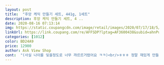 ```yaml
---
layout: post 
title:  "후앙 케익 만들기 세트, 441g, 1세트" 
description: 후앙 케익 만들기 세트, 4 ..
date: 2020-08-16 07:13:14 
img: https://static.coupangcdn.com/image/retail/images/2020/07/17/18/5/0905f0cf-cb3a-4965-b162-99bb9cd98860.jpg 
linkUrl: https://link.coupang.com/re/AFFSDP?lptag=AF3600438&subid=ahnPublicAsk&pageKey=1858270047&itemId=3158762425&vendorItemId=71146324845&traceid=V0-113-25fbc7e37195cdff 
categories: [1012] 
color: BD24A9 
price: 12900 
author: Ask View Shop 
cont:  "(사실 나이를 잊을정도로 너무 꺄르르거렸어요 ㅋㅋ)<br/>ㅎㅎㅎ 정말 재밌게 만들었어요!<br/>끝에 초코펜을 쓰냐마냐로 조금 투닥대긴했지만 서로 너무 웃으면서 재밌었어요<br/>너무 당황했지만ㅋㅋㅋ 당황하지않고 그대로 들고 여자친구집에 갔죠<br/>다 좋았는데 한 가지 아쉬웠던 점은 후르츠 칵테일이나 잼처럼 안에 뭔가 넣을 수 있는 게 있었으면 좋겠어요ㅠㅠ 생크림만 있으면 자칫 밋밋할 수도 있었을 거 같아요.<br/> 저는 직접 사다가 넣었는데 후르츠 칵테일 넣은 게 진짜 맛있었어서 다른 분들도 넣어드시면 좋을 거 같아요!!<br/>만드는 내내 웃음웃음에 엄청 뿌듯해하더라구요.<br/> 자기가 엄마,아빠 케익 만들어줄거라며<br/>맛은 생각보다 되게 괜찮았고 (특히 크림!) 제 손을 거쳤다보니 뭔가 뿌듯하더라구요<br/>매번 베이커리 케익으로 하다 직접 만드니 더 의미있고 좋네요! 맛도 일반 생크림 케익 비슷해요<br/>물론 제가 대충보고 산 잘못이 있지만ㅋㅋㅋ<br/>사실 요즘 여자친구랑 조금 권태기였는데 뻥 조금 섞어서 케익만들기 덕분에 사이가 회복됬어요!<br/>세일 하는데 뜨길래 결혼기념일 케익으로 아들(5세)한테 만들어달라 하려고 주문! (올해는 색다른 케익을 기대하며!)<br/>시트는 촉촉한 편이었고, 생크림 양이 넉넉해서 좋았어요! 케이크 다 만들었는데도 남을 정도였습니다! 생크림 좋아하시는 분들은 식빵 같은 거 사다가 찍어먹으면 좋을 거 같아요!<br/>아니 근데 너무 재밌더라구요 ㅎㅎ<br/>아무튼 더운 날씨에 뜨거운 오븐 안키고, 저렴한 가격에 원데이 베이킹 클래스 한 기분이라 아주 만족했습니다 !（╹◡╹）♡ 타임랩스나 브이로그 찍기 딱 좋으니까 저처럼 할 일 없는 대학생분들 다들 도전해보세요<br/>아무튼 비오는데 쿠팡기사님들 안전운전하세요!<br/>아이 있는 집이나 특별한 기념일을 맞고 싶으신 분들 강력 추천합니다<br/>애들이 해도 진짜 재밌고 좋을 거 같은데, 시트 옆면 바르기가 개인적으로 너무 어려웠어요ㅠㅠ 그 부분은 어른들이 옆에서 좀 도와주시면 어린애들두 수월하게 만들 수 있을 거 같아요!<br/>어른들도 이렇게 재밌는데 요즘같은 시기에 아이들이랑 하면 되게 좋을것같아요!<br/>요즘 원데이 베이킹클래스 많은데 14900원짜리 원데이 클래스라는 생각으로)<br/>이실직고하자면,, 케익인데 14900원밖에 안하길래 덥썩 샀는데,,<br/>집에 오자마자 만들었어요.<br/> 어짜피 우리 식구 먹을거라 제 도움은 최소한으로만 하고 맘껏 만들라며.<br/>.<br/> 뜯어주고 짜는거랑 크림 펼치는거 조금 도왔네요... <br/><br/>케이크는 전체적으로 시트가 촉촉하구, 생크림이 많이 달지 않아 맛있었어요 분홍색 생크림은 딸기맛이 나는데 인공적인 맛이 아니라 좋았습니다!<br/>케익만들기 세트 강추합니다 하지만 완성된 케익이 아니라 만들기 세트라는거 잊으시면 안되요!!<br/>케익상자를 여니까 케익이 아니라 케익만들기 키트였더라구요,,<br/>케익의 생명은 데코인데 아들 내키는대로 핑크크림 짜고 이것저것 올리다보니 ㅋㅋㅋㅋㅋ 비쥬얼은 엄마,아빠 아니면 안 먹을거 같지만 아들이 만들어준 케익으로 축하했답니다<br/>크림 펼쳐 바르는게 저도 어렵더라구요.<br/> 그냥그냥 하다보니 케익처럼은 보이네요 ㅎㅎㅎ<br/>하원할 때 다른 것 때문에 떼쓰다가 케익만들자 했더니 바로 돌변! 기대하더라구요.<br/><br/>할 일 없는 대학생입니다^^.<br/>.<br/>  후앙 빵 사려고 들어왔다가 케이크만들기 세트 새로 나왔길래 사서 만들어봤어요!!! 근데 진짜 재밌어서 친구들에게 강추했어요!!!<br/>" 
---
```

